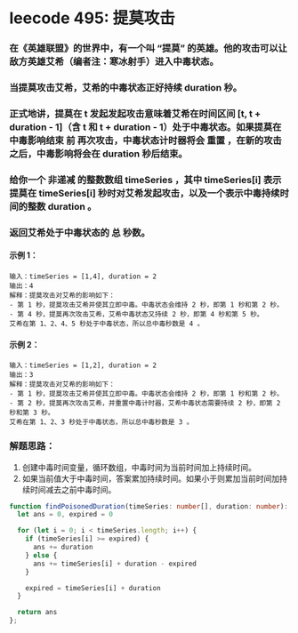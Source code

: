# leecode 495: 提莫攻击

### 在《英雄联盟》的世界中，有一个叫 “提莫” 的英雄。他的攻击可以让敌方英雄艾希（编者注：寒冰射手）进入中毒状态。

### 当提莫攻击艾希，艾希的中毒状态正好持续 duration 秒。

### 正式地讲，提莫在 t 发起发起攻击意味着艾希在时间区间 [t, t + duration - 1]（含 t 和 t + duration - 1）处于中毒状态。如果提莫在中毒影响结束 前 再次攻击，中毒状态计时器将会 重置 ，在新的攻击之后，中毒影响将会在 duration 秒后结束。

### 给你一个 非递减 的整数数组 timeSeries ，其中 timeSeries[i] 表示提莫在 timeSeries[i] 秒时对艾希发起攻击，以及一个表示中毒持续时间的整数 duration 。

### 返回艾希处于中毒状态的 总 秒数。
 
#### 示例 1：
```
输入：timeSeries = [1,4], duration = 2
输出：4
解释：提莫攻击对艾希的影响如下：
- 第 1 秒，提莫攻击艾希并使其立即中毒。中毒状态会维持 2 秒，即第 1 秒和第 2 秒。
- 第 4 秒，提莫再次攻击艾希，艾希中毒状态又持续 2 秒，即第 4 秒和第 5 秒。
艾希在第 1、2、4、5 秒处于中毒状态，所以总中毒秒数是 4 。
```
#### 示例 2：
```
输入：timeSeries = [1,2], duration = 2
输出：3
解释：提莫攻击对艾希的影响如下：
- 第 1 秒，提莫攻击艾希并使其立即中毒。中毒状态会维持 2 秒，即第 1 秒和第 2 秒。
- 第 2 秒，提莫再次攻击艾希，并重置中毒计时器，艾希中毒状态需要持续 2 秒，即第 2 秒和第 3 秒。
艾希在第 1、2、3 秒处于中毒状态，所以总中毒秒数是 3 。
```

### 解题思路：
1. 创建中毒时间变量，循环数组，中毒时间为当前时间加上持续时间。
2. 如果当前值大于中毒时间，答案累加持续时间。如果小于则累加当前时间加持续时间减去之前中毒时间。
```ts
function findPoisonedDuration(timeSeries: number[], duration: number): number {
  let ans = 0, expired = 0

  for (let i = 0; i < timeSeries.length; i++) {
    if (timeSeries[i] >= expired) {
      ans += duration
    } else {
      ans += timeSeries[i] + duration - expired
    }

    expired = timeSeries[i] + duration
  }

  return ans
};
```
